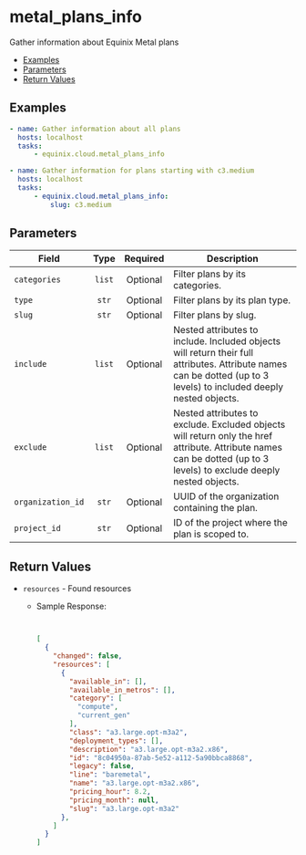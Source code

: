 # metal_plans_info

Gather information about Equinix Metal plans


- [Examples](#examples)
- [Parameters](#parameters)
- [Return Values](#return-values)

## Examples

```yaml
- name: Gather information about all plans
  hosts: localhost
  tasks:
      - equinix.cloud.metal_plans_info

```

```yaml
- name: Gather information for plans starting with c3.medium
  hosts: localhost
  tasks:
      - equinix.cloud.metal_plans_info:
          slug: c3.medium

```










## Parameters

| Field     | Type | Required | Description                                                                  |
|-----------|------|----------|------------------------------------------------------------------------------|
| `categories` | <center>`list`</center> | <center>Optional</center> | Filter plans by its categories.   |
| `type` | <center>`str`</center> | <center>Optional</center> | Filter plans by its plan type.   |
| `slug` | <center>`str`</center> | <center>Optional</center> | Filter plans by slug.   |
| `include` | <center>`list`</center> | <center>Optional</center> | Nested attributes to include. Included objects will return their full attributes. Attribute names can be dotted (up to 3 levels) to included deeply nested objects.   |
| `exclude` | <center>`list`</center> | <center>Optional</center> | Nested attributes to exclude. Excluded objects will return only the href attribute. Attribute names can be dotted (up to 3 levels) to exclude deeply nested objects.   |
| `organization_id` | <center>`str`</center> | <center>Optional</center> | UUID of the organization containing the plan.   |
| `project_id` | <center>`str`</center> | <center>Optional</center> | ID of the project where the plan is scoped to.   |






## Return Values

- `resources` - Found resources

    - Sample Response:
        ```json
        
        
        [  
          {                                                                           
            "changed": false,                                                                         
            "resources": [                                                                                                                                                    
              {                                                                                     
                "available_in": [],                                                                                                                                                       
                "available_in_metros": [],
                "category": [
                  "compute",
                  "current_gen"
                ],
                "class": "a3.large.opt-m3a2",
                "deployment_types": [],
                "description": "a3.large.opt-m3a2.x86",
                "id": "8c04950a-87ab-5e52-a112-5a90bbca8868",
                "legacy": false,
                "line": "baremetal",
                "name": "a3.large.opt-m3a2.x86",
                "pricing_hour": 8.2,
                "pricing_month": null,
                "slug": "a3.large.opt-m3a2"
              },
            ]
          }
        ]
        ```



